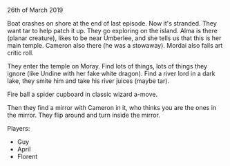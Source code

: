 26th of March 2019

Boat crashes on shore at the end of last episode. Now it's stranded. They want tar to help patch it up.
They go exploring on the island.
Alma is there (planar creature), likes to be near Umberlee, and she tells us that this is her main temple.
Cameron also there (he was a stowaway).
Mordai also fails art critic roll.

They enter the temple on Moray. Find lots of things, lots of things they ignore (like Undine with her fake white dragon).
Find a river lord in a dark lake, they smite him and take his river juices (maybe tar).

Fire ball a spider cupboard in classic wizard a-move.

Then they find a mirror with Cameron in it, who thinks you are the ones in the mirror.
They flip around and turn inside the mirror.

Players:
- Guy
- April
- Florent